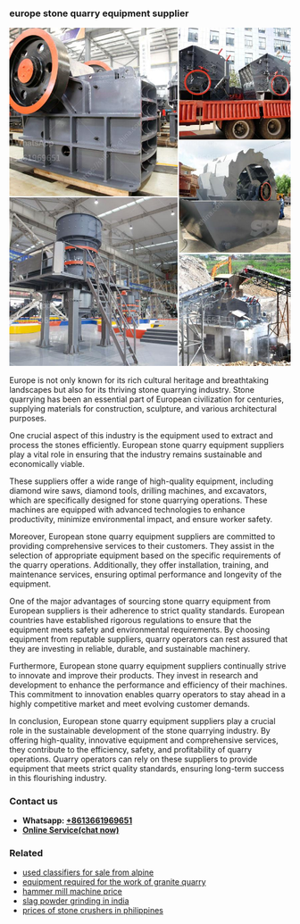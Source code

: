 <h3>europe stone quarry equipment supplier</h3><img src='1704951720.jpg' alt=''><p>Europe is not only known for its rich cultural heritage and breathtaking landscapes but also for its thriving stone quarrying industry. Stone quarrying has been an essential part of European civilization for centuries, supplying materials for construction, sculpture, and various architectural purposes.</p><p>One crucial aspect of this industry is the equipment used to extract and process the stones efficiently. European stone quarry equipment suppliers play a vital role in ensuring that the industry remains sustainable and economically viable.</p><p>These suppliers offer a wide range of high-quality equipment, including diamond wire saws, diamond tools, drilling machines, and excavators, which are specifically designed for stone quarrying operations. These machines are equipped with advanced technologies to enhance productivity, minimize environmental impact, and ensure worker safety.</p><p>Moreover, European stone quarry equipment suppliers are committed to providing comprehensive services to their customers. They assist in the selection of appropriate equipment based on the specific requirements of the quarry operations. Additionally, they offer installation, training, and maintenance services, ensuring optimal performance and longevity of the equipment.</p><p>One of the major advantages of sourcing stone quarry equipment from European suppliers is their adherence to strict quality standards. European countries have established rigorous regulations to ensure that the equipment meets safety and environmental requirements. By choosing equipment from reputable suppliers, quarry operators can rest assured that they are investing in reliable, durable, and sustainable machinery.</p><p>Furthermore, European stone quarry equipment suppliers continually strive to innovate and improve their products. They invest in research and development to enhance the performance and efficiency of their machines. This commitment to innovation enables quarry operators to stay ahead in a highly competitive market and meet evolving customer demands.</p><p>In conclusion, European stone quarry equipment suppliers play a crucial role in the sustainable development of the stone quarrying industry. By offering high-quality, innovative equipment and comprehensive services, they contribute to the efficiency, safety, and profitability of quarry operations. Quarry operators can rely on these suppliers to provide equipment that meets strict quality standards, ensuring long-term success in this flourishing industry.</p><h3>Contact us</h3><ul><li><strong>Whatsapp:&nbsp;<a href="https://wa.me/8613661969651">+8613661969651</a></strong></li><li><a href="https://swt.shibang-china.com/?git&amp;zhl&amp;europe stone quarry equipment supplier"><strong>Online Service(chat now)</strong></a></li></ul><h3>Related</h3><ul><li><a href='used classifiers for sale from alpine.md'>used classifiers for sale from alpine</a></li><li><a href='equipment required for the work of granite quarry.md'>equipment required for the work of granite quarry</a></li><li><a href='hammer mill machine price.md'>hammer mill machine price</a></li><li><a href='slag powder grinding in india.md'>slag powder grinding in india</a></li><li><a href='prices of stone crushers in philippines.md'>prices of stone crushers in philippines</a></li></ul>